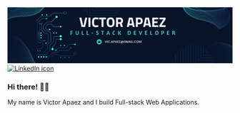 <img src="./images/github-banner.png">
<a target="_blank" href="https://www.linkedin.com/in/victor-apaez"><img src="https://img.shields.io/badge/LinkedIn-blue?style=flat&logo=linkedin&labelColor=blue" alt="LinkedIn icon" /></a>

### Hi there! 👋🏼

My name is Victor Apaez and I build Full-stack Web Applications.
